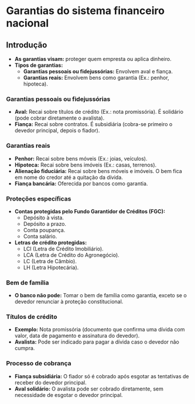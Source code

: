 # Garantias do sistema financeiro nacional

## Introdução
- **As garantias visam:** proteger quem empresta ou aplica dinheiro.
- **Tipos de garantias:**
  - **Garantias pessoais ou fidejussórias:** Envolvem aval e fiança.
  - **Garantias reais:** Envolvem bens como garantia (Ex.: penhor, hipoteca).

### Garantias pessoais ou fidejussórias
- **Aval:** Recai sobre títulos de crédito (Ex.: nota promissória). É solidário (pode cobrar diretamente o avalista).
- **Fiança:** Recai sobre contratos. É subsidiária (cobra-se primeiro o devedor principal, depois o fiador).

### Garantias reais
- **Penhor:** Recai sobre bens móveis (Ex.: joias, veículos).
- **Hipoteca:** Recai sobre bens imóveis (Ex.: casas, terrenos).
- **Alienação fiduciária:** Recai sobre bens móveis e imóveis. O bem fica em nome do credor até a quitação da dívida.
- **Fiança bancária:** Oferecida por bancos como garantia.

### Proteções específicas
- **Contas protegidas pelo Fundo Garantidor de Créditos (FGC):**
  - Depósito à vista.
  - Depósito a prazo.
  - Conta poupança.
  - Conta salário.
- **Letras de crédito protegidas:**
  - LCI (Letra de Crédito Imobiliário).
  - LCA (Letra de Crédito do Agronegócio).
  - LC (Letra de Câmbio).
  - LH (Letra Hipotecária).

### Bem de família
- **O banco não pode:** Tomar o bem de família como garantia, exceto se o devedor renunciar à proteção constitucional.

### Títulos de crédito
- **Exemplo:** Nota promissória (documento que confirma uma dívida com valor, data de pagamento e assinatura do devedor).
- **Avalista:** Pode ser indicado para pagar a dívida caso o devedor não cumpra.

### Processo de cobrança
- **Fiança subsidiária:** O fiador só é cobrado após esgotar as tentativas de receber do devedor principal.
- **Aval solidário:** O avalista pode ser cobrado diretamente, sem necessidade de esgotar o devedor principal.
